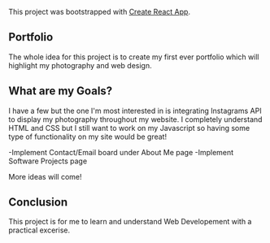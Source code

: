 This project was bootstrapped with [Create React App](https://github.com/facebook/create-react-app).

## Portfolio
The whole idea for this project is to create my first ever portfolio which will highlight my photography and web design.

## What are my Goals?
I have a few but the one I'm most interested in is integrating Instagrams API to display my photography throughout my website.
I completely understand HTML and CSS but I still want to work on my Javascript so having some type of functionality on my site would be great!

  -Implement Contact/Email board under About Me page
  -Implement Software Projects page

More ideas will come!

## Conclusion

This project is for me to learn and understand Web Developement with a practical excerise. 
